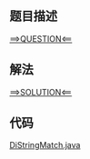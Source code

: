 ## 题目描述

[==>QUESTION<==](https://leetcode.cn/problems/di-string-match/)

## 解法

[==>SOLUTION<==](https://leetcode.cn/problems/di-string-match/solution/zeng-jian-zi-fu-chuan-pi-pei-by-leetcode-jzm2/)

## 代码

[DiStringMatch.java](https://github.com/Marshal7cc/leetcode-java/blob/master/src/greedy/DiStringMatch.java)

